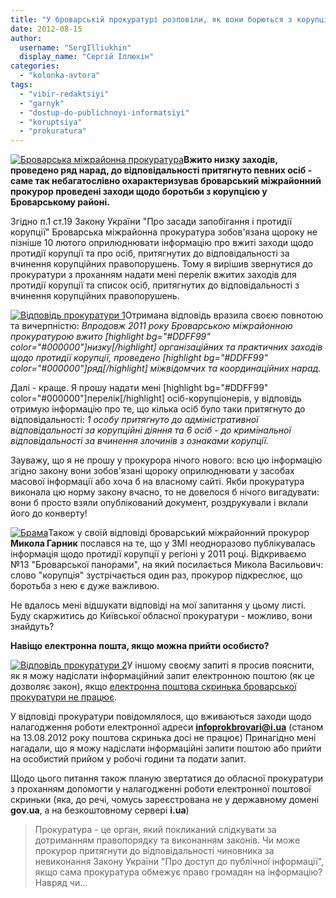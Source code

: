 ```yaml
---
title: "У броварській прокуратурі розповіли, як вони борються з корупцією"
date: 2012-08-15
author: 
  username: "SergIlliukhin"
  display_name: "Сергій Іллюхін"
categories: 
  - "kolonka-avtora"
tags: 
  - "vibir-redaktsiyi"
  - "garnyk"
  - "dostup-do-publichnoyi-informatsiyi"
  - "koruptsiya"
  - "prokuratura"
---
```


[![](https://mpz.brovary.org/wp-content/uploads/2012/08/Brovarska-mizhrayonna-prokuratura.jpg "Броварська міжрайонна прокуратура")](https://mpz.brovary.org/wp-content/uploads/2012/08/Brovarska-mizhrayonna-prokuratura.jpg)**Вжито низку заходів, проведено ряд нарад, до відповідальності притягнуто певних осіб - саме так небагатослівно охарактеризував броварський міжрайонний прокурор проведені заходи щодо боротьби з корупцією у Броварському районі.**

Згідно п.1 ст.19 Закону України "Про засади запобігання і протидії корупції" Броварська міжрайонна прокуратура зобов'язана щороку не пізніше 10 лютого оприлюднювати інформацію про вжиті заходи щодо протидії корупції та про осіб, притягнутих до відповідальності за вчинення корупційних правопорушень. Тому я вирішив звернутися до прокуратури з проханням надати мені перелік вжитих заходів для протидії корупції та список осіб, притягнутих до відповідальності з вчинення корупційних правопорушень.

[![](https://mpz.brovary.org/wp-content/uploads/2012/08/prok0001.jpg "Відповідь прокуратури 1")](https://mpz.brovary.org/wp-content/uploads/2012/08/prok0001.jpg)Отримана відповідь вразила своєю повнотою та вичерпністю: _Впродовж 2011 року Броварською міжрайонною прокуратурою вжито \[highlight bg="#DDFF99" color="#000000"\]низку\[/highlight\] організаційних та практичних заходів щодо протидії корупції, проведено \[highlight bg="#DDFF99" color="#000000"\]ряд\[/highlight\] міжвідомчих та координаційних нарад._

Далі - краще. Я прошу надати мені \[highlight bg="#DDFF99" color="#000000"\]перелік\[/highlight\] осіб-корупціонерів, у відповідь отримую інформацію про те, що кілька осіб було таки притягнуто до відповідальності: _1 особу притягнуто до адміністративної відповідальності за корупційні діяння та 6 осіб - до кримінальної відповідальності за вчинення злочинів з ознаками корупції._

Зауважу, що я не прошу у прокурора нічого нового: всю цю інформацію згідно закону вони зобов'язані щороку оприлюднювати у засобах масової інформації або хоча б на власному сайті. Якби прокуратура виконала цю норму закону вчасно, то не довелося б нічого вигадувати: вони б просто взяли опублікований документ, роздрукували і вклали його до конверту!

[![](https://mpz.brovary.org/wp-content/uploads/2012/08/Brama.jpg "Брама")](https://mpz.brovary.org/wp-content/uploads/2012/08/Brama.jpg)Також у своїй відповіді броварський міжрайонний прокурор **Микола Гарник** послався на те, що у ЗМІ неодноразово публікувалась інформація щодо протидії корупції у регіоні у 2011 році. Відкриваємо №13 "Броварської панорами", на який посилається Микола Васильович: слово "корупція" зустрічається один раз, прокурор підкреслює, що боротьба з нею є дуже важливою.

Не вдалось мені відшукати відповіді на мої запитання у цьому листі. Буду скаржитись до Київської обласної прокуратури - можливо, вони знайдуть?

**Навіщо електронна пошта, якщо можна прийти особисто?**

[![](https://mpz.brovary.org/wp-content/uploads/2012/08/prok0002.jpg "Відповідь прокуратури 2")](https://mpz.brovary.org/wp-content/uploads/2012/08/prok0002.jpg)У іншому своєму запиті я просив пояснити, як я можу надіслати інформаційний запит електронною поштою (як це дозволяє закон), якщо [електронна поштова скринька броварської прокуратури не працює](https://mpz.brovary.org/brovarska-prokuratura-ignoruye-zapiti-nadislani-elektronnoyu-poshtoyu/ "Броварська прокуратура ігнорує запити, надіслані електронною поштою!").

У відповіді прокуратури повідомлялося, що вживаються заходи щодо налагодження роботи електронної адреси **infoprokbrovari@i.ua** (станом на 13.08.2012 року поштова скринька досі не працює) Принагідно мені нагадали, що я можу надіслати інформаційні запити поштою або прийти на особистий прийом у робочі години та подати запит.

Щодо цього питання також планую звертатися до обласної прокуратури з проханням допомогти у налагодженні роботи електронної поштової скриньки (яка, до речі, чомусь зареєстрована не у державному домені **gov.ua**, а на безкоштовному сервері **i.ua**)

> Прокуратура - це орган, який покликаний слідкувати за дотриманням правопорядку та виконанням законів. Чи може прокурор притягнути до відповідальності чиновника за невиконання Закону України "Про доступ до публічної інформації", якщо сама прокуратура обмежує право громадян на інформацію? Навряд чи...
